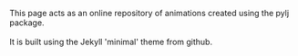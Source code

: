 This page acts as an online repository of animations created using the pylj package.<br>
<br>
It is built using the Jekyll 'minimal' theme from github.
